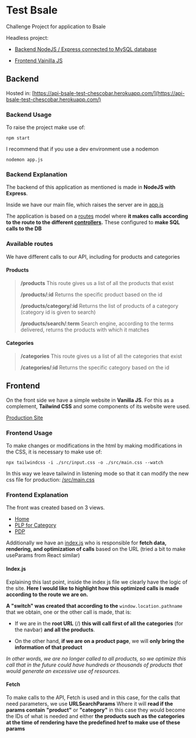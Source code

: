 # Test Bsale

Challenge Project for application to Bsale

Headless project:

- [Backend NodeJS / Express connected to MySQL database](https://github.com/chescobarf/Bsale-Chescobar-Back)

- [Frontend Vainilla JS](https://github.com/chescobarf/Bsale-Chescobar-Front)


## Backend

Hosted in:
[https://api-bsale-test-chescobar.herokuapp.com/](https://api-bsale-test-chescobar.herokuapp.com/)

### Backend Usage

To raise the project make use of:
```
npm start
```
I recommend that if you use a dev environment use a nodemon
```
nodemon app.js
```
### Backend Explanation

The backend of this application as mentioned is made in **NodeJS with Express**.

Inside we have our main file, which raises the server are in [app.js](https://github.com/chescobarf/Bsale-Chescobar-Back/blob/master/app.js)

The application is based on a [routes](https://github.com/chescobarf/Bsale-Chescobar-Back/tree/master/routes) model where **it makes calls according to the route to the different [controllers](https://github.com/chescobarf/Bsale-Chescobar-Back/tree/master/controllers).**
These configured to **make SQL calls to the DB**

### Available routes
We have different calls to our API, including for products and categories

#### Products

> 	**/products**
> This route gives us a list of all the products that exist
> 
> 	**/products/:id**
> Returns the specific product based on the id
> 
>**/products/category/:id**
> Returns the list of products of a category (category id is given to search)	
> 
>**/products/search/:term**
> Search engine, according to the terms delivered, returns the products with which it matches

#### Categories

> 	**/categories**
> This route gives us a list of all the categories that exist
> 
> 	**/categories/:id**
> Returns the specific category based on the id


## Frontend
On the front side we have a simple website in **Vanilla JS**.
For this as a complement, **Tailwind CSS** and some components of its website were used.

[Production Site](https://bsale-test-chescobar.netlify.app/)

### Frontend Usage
To make changes or modifications in the html by making modifications in the CSS, it is necessary to make use of:

    npx tailwindcss -i ./src/input.css -o ./src/main.css --watch

In this way we leave tailwind in listening mode so that it can modify the new css file for production: [/src/main.css](https://github.com/chescobarf/Bsale-Chescobar-Front/blob/master/src/main.css)

### Frontend Explanation
The front was created based on 3 views.

 - [Home](https://github.com/chescobarf/Bsale-Chescobar-Front/blob/master/index.html)
 - [PLP for Category](https://github.com/chescobarf/Bsale-Chescobar-Front/blob/master/category.html)
 - [PDP](https://github.com/chescobarf/Bsale-Chescobar-Front/blob/master/product.html)
 
Additionally we have an [index.js](https://github.com/chescobarf/Bsale-Chescobar-Front/blob/master/index.js) who is responsible for  **fetch data, rendering, and optimization of calls** based on the URL (tried a bit to make useParams from React similar)

#### Index.js

Explaining this last point,
inside the index js file we clearly have the logic of the site. **Here I would like to highlight how this optimized calls is made according to the route we are on.**

**A "switch" was created that according to the** `window.location.pathname` that we obtain, one or the other call is made, that is:

- If we are in the **root URL** (/) **this will call first of all the categories** (for the navbar) **and all the products**.

- On the other hand, **if we are on a product page**, we will **only bring the information of that product**

 *In other words, we are no longer called to all products, so we optimize this call that in the future could have hundreds or thousands of products that would generate an excessive use of resources.*

#### Fetch
To make calls to the API, Fetch is used and in this case, for the calls that need parameters, we use **URLSearchParams**
Where it will **read if the params contain** **"product"** or **"category"** in this case they would become the IDs of what is needed and either **the products such as the categories at the time of rendering have the predefined href to make use of these params**
